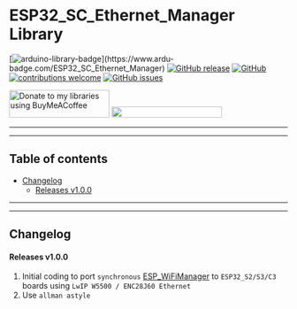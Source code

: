 # ESP32_SC_Ethernet_Manager Library

[![arduino-library-badge](https://www.ardu-badge.com/badge/ESP32_SC_Ethernet_Manager.svg?)](https://www.ardu-badge.com/ESP32_SC_Ethernet_Manager)
[![GitHub release](https://img.shields.io/github/release/khoih-prog/ESP32_SC_Ethernet_Manager.svg)](https://github.com/khoih-prog/ESP32_SC_Ethernet_Manager/releases)
[![GitHub](https://img.shields.io/github/license/mashape/apistatus.svg)](https://github.com/khoih-prog/ESP32_SC_Ethernet_Manager/blob/main/LICENSE)
[![contributions welcome](https://img.shields.io/badge/contributions-welcome-brightgreen.svg?style=flat)](#Contributing)
[![GitHub issues](https://img.shields.io/github/issues/khoih-prog/ESP32_SC_Ethernet_Manager.svg)](http://github.com/khoih-prog/ESP32_SC_Ethernet_Manager/issues)

<a href="https://www.buymeacoffee.com/khoihprog6" title="Donate to my libraries using BuyMeACoffee"><img src="https://cdn.buymeacoffee.com/buttons/v2/default-yellow.png" alt="Donate to my libraries using BuyMeACoffee" style="height: 50px !important;width: 181px !important;" ></a>
<a href="https://www.buymeacoffee.com/khoihprog6" title="Donate to my libraries using BuyMeACoffee"><img src="https://img.shields.io/badge/buy%20me%20a%20coffee-donate-orange.svg?logo=buy-me-a-coffee&logoColor=FFDD00" style="height: 20px !important;width: 200px !important;" ></a>


---
---

## Table of contents

* [Changelog](#changelog)
  * [Releases v1.0.0](#releases-v100)



---
---

## Changelog

#### Releases v1.0.0

1. Initial coding to port `synchronous` [ESP_WiFiManager](https://github.com/khoih-prog/ESP_WiFiManager) to `ESP32_S2/S3/C3` boards using `LwIP W5500 / ENC28J60 Ethernet`
2. Use `allman astyle`


